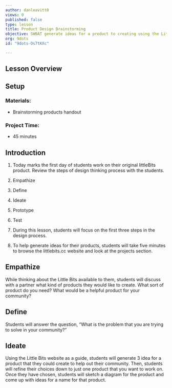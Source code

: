 ```yaml
---
author: danleavitt0
views: 0
published: false
type: lesson
title: Product Design Brainstorming
objective: SWBAT generate ideas for a product to creating using the Little Bits
org: 9dots
id: "9dots-Os7tKXc"

---
```


## Lesson Overview

## Setup 

### Materials:

- Brainstorming products handout

### Project Time:

- 45 minutes

## Introduction

1. Today marks the first day of students work on their original littleBits product. Review the steps of design thinking process with the students.

  1. Empathize
  2. Define
  3. Ideate
  4. Prototype
  5. Test
  
2. During this lesson, students will focus on the first three steps in the design process.  

3. To help generate ideas for their products, students will take five minutes to browse the littlebits.cc website and look at the projects section.

## Empathize

While thinking about the Little Bits available to them, students will discuss with a partner what kind of products they would like to create. What sort of product do you need? What would be a helpful product for your community?

## Define

Students will answer the question, “What is the problem that you are trying to solve in your community?”

## Ideate

Using the Little Bits website as a guide, students will generate 3 idea for a product that they could create to help out their community. Then, students will refine their choices down to just one product that you want to work on. Once they have chosen, students will sketch a diagram for the product and come up with ideas for a name for that product.
